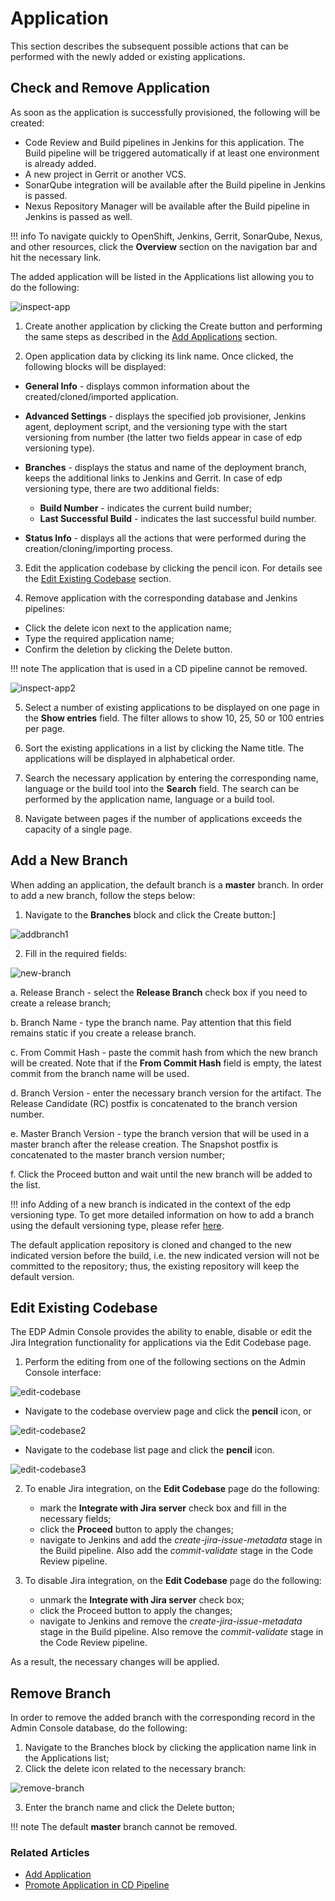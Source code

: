 # Application

This section describes the subsequent possible actions that can be performed with the newly added or existing applications.

## Check and Remove Application

As soon as the application is successfully provisioned, the following will be created:

- Code Review and Build pipelines in Jenkins for this application. The Build pipeline will be triggered automatically if at least one environment is already added.
- A new project in Gerrit or another VCS.
- SonarQube integration will be available after the Build pipeline in Jenkins is passed.
- Nexus Repository Manager will be available after the Build pipeline in Jenkins is passed as well.

!!! info
    To navigate quickly to OpenShift, Jenkins, Gerrit, SonarQube, Nexus, and other resources, click the **Overview** section on the navigation bar and hit the necessary link.

The added application will be listed in the Applications list allowing you to do the following:

![inspect-app](../assets/user-guide/inspect-application-menu.png "inspect-app")

1. Create another application by clicking the Create button and performing the same steps as described in the [Add Applications](add-application.md) section.

2. Open application data by clicking its link name. Once clicked, the following blocks will be displayed:

  * **General Info** - displays common information about the created/cloned/imported application.
  * **Advanced Settings** - displays the specified job provisioner, Jenkins agent, deployment script, and the versioning type with the start versioning from number (the latter two fields appear in case of edp versioning type).
  * **Branches** - displays the status and name of the deployment branch, keeps the additional links to Jenkins and Gerrit. In case of edp versioning type, there are two additional fields:

    * **Build Number** - indicates the current build number;
    * **Last Successful Build** - indicates the last successful build number.

  * **Status Info** - displays all the actions that were performed during the creation/cloning/importing process.

3. Edit the application codebase by clicking the pencil icon. For details see the [Edit Existing Codebase](#edit-existing-codebase) section.

4. Remove application with the corresponding database and Jenkins pipelines:

  - Click the delete icon next to the application name;
  - Type the required application name;
  - Confirm the deletion by clicking the Delete button.

  !!! note
      The application that is used in a CD pipeline cannot be removed.

  ![inspect-app2](../assets/user-guide/inspect-application-menu2.png "inspect-app2")

5. Select a number of existing applications to be displayed on one page in the **Show entries** field. The filter allows to show 10, 25, 50 or 100 entries per page.

6. Sort the existing applications in a list by clicking the Name title. The applications will be displayed in alphabetical order.

7. Search the necessary application by entering the corresponding name, language or the build tool into the **Search** field. The search can be performed by the application name, language or a build tool.

8. Navigate between pages if the number of applications exceeds the capacity of a single page.

## Add a New Branch

When adding an application, the default branch is a **master** branch. In order to add a new branch, follow the steps below:

1. Navigate to the **Branches** block and click the Create button:]

  ![addbranch1](../assets/user-guide/addbranch1.png "addbranch1")

2. Fill in the required fields:

  ![new-branch](../assets/user-guide/create-new-branch.png "new-branch")

  a. Release Branch - select the **Release Branch** check box if you need to create a release branch;

  b. Branch Name - type the branch name. Pay attention that this field remains static if you create a release branch.

  c. From Commit Hash - paste the commit hash from which the new branch will be created. Note that if the **From Commit Hash** field is empty, the latest commit from the branch name will be used.

  d. Branch Version - enter the necessary branch version for the artifact. The Release Candidate (RC) postfix is concatenated to the branch version number.

  e. Master Branch Version - type the branch version that will be used in a master branch after the release creation. The Snapshot postfix is concatenated to the master branch version number;

  f. Click the Proceed button and wait until the new branch will be added to the list.

  !!! info
      Adding of a new branch is indicated in the context of the edp versioning type. To get more detailed information on how to add a branch using the default versioning type, please refer [here](https://github.com/epam/edp-admin-console/blob/release-2.2/documentation/add_applications.md#-check-application-availability).

The default application repository is cloned and changed to the new indicated version before the build, i.e. the new indicated version will not be committed to the repository; thus, the existing repository will keep the default version.

## Edit Existing Codebase

The EDP Admin Console provides the ability to enable, disable or edit the Jira Integration functionality for applications via the Edit Codebase page.

1. Perform the editing from one of the following sections on the Admin Console interface:

  ![edit-codebase](../assets/user-guide/edit-codebase-1.png "edit-codebase")

  - Navigate to the codebase overview page and click the **pencil** icon, or

  ![edit-codebase2](../assets/user-guide/edit-codebase-2.png "edit-codebase2")

  - Navigate to the codebase list page and click the **pencil** icon.

  ![edit-codebase3](../assets/user-guide/edit-codebase-application.png "edit-codebase3")

2. To enable Jira integration, on the **Edit Codebase** page do the following:

   - mark the **Integrate with Jira server** check box and fill in the necessary fields;
   - click the **Proceed** button to apply the changes;
   - navigate to Jenkins and add the _create-jira-issue-metadata_ stage in the Build pipeline. Also add the _commit-validate_ stage in the Code Review pipeline.

3. To disable Jira integration, on the **Edit Codebase** page do the following:

   - unmark the **Integrate with Jira server** check box;
   - click the Proceed button to apply the changes;
   - navigate to Jenkins and remove the _create-jira-issue-metadata_ stage in the Build pipeline. Also remove the _commit-validate_ stage in the Code Review pipeline.

As a result, the necessary changes will be applied.

## Remove Branch

In order to remove the added branch with the corresponding record in the Admin Console database, do the following:

1. Navigate to the Branches block by clicking the application name link in the Applications list;
2. Click the delete icon related to the necessary branch:

  ![remove-branch](../assets/user-guide/removebranch.png "removebranch")

3. Enter the branch name and click the Delete button;

!!! note
    The default **master** branch cannot be removed.

### Related Articles

* [Add Application](add-application.md)
* [Promote Application in CD Pipeline](../use-cases/promotion-procedure.md)